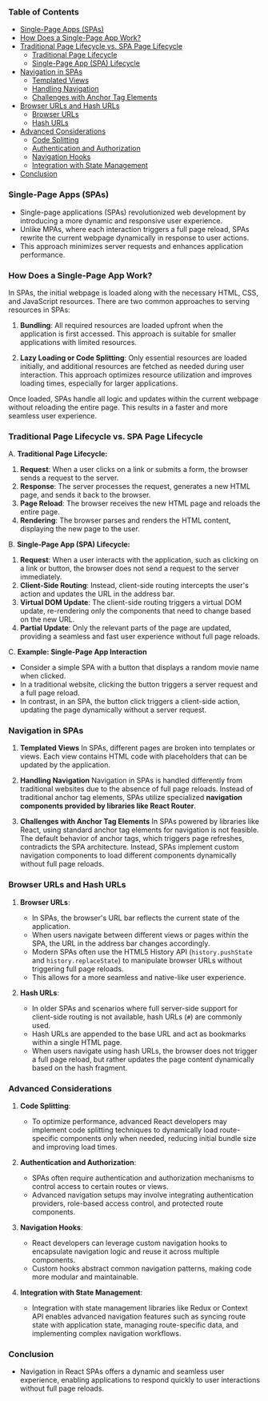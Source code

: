 ### Table of Contents

- [Single-Page Apps (SPAs)](#single-page-apps-spas)
- [How Does a Single-Page App Work?](#how-does-a-single-page-app-work)
- [Traditional Page Lifecycle vs. SPA Page Lifecycle](#traditional-page-lifecycle-vs-spa-page-lifecycle)
  - [Traditional Page Lifecycle](#traditional-page-lifecycle)
  - [Single-Page App (SPA) Lifecycle](#single-page-app-spa-lifecycle)
- [Navigation in SPAs](#navigation-in-spas)
  - [Templated Views](#templated-views)
  - [Handling Navigation](#handling-navigation)
  - [Challenges with Anchor Tag Elements](#challenges-with-anchor-tag-elements)
- [Browser URLs and Hash URLs](#browser-urls-and-hash-urls)
  - [Browser URLs](#browser-urls)
  - [Hash URLs](#hash-urls)
- [Advanced Considerations](#advanced-considerations)
  - [Code Splitting](#code-splitting)
  - [Authentication and Authorization](#authentication-and-authorization)
  - [Navigation Hooks](#navigation-hooks)
  - [Integration with State Management](#integration-with-state-management)
- [Conclusion](#conclusion)

### Single-Page Apps (SPAs)

- Single-page applications (SPAs) revolutionized web development by introducing a more dynamic and responsive user experience. 
- Unlike MPAs, where each interaction triggers a full page reload, SPAs rewrite the current webpage dynamically in response to user actions. 
- This approach minimizes server requests and enhances application performance.
### How Does a Single-Page App Work?

In SPAs, the initial webpage is loaded along with the necessary HTML, CSS, and JavaScript resources. There are two common approaches to serving resources in SPAs:

1. **Bundling**: All required resources are loaded upfront when the application is first accessed. This approach is suitable for smaller applications with limited resources.

2. **Lazy Loading or Code Splitting**: Only essential resources are loaded initially, and additional resources are fetched as needed during user interaction. This approach optimizes resource utilization and improves loading times, especially for larger applications.

Once loaded, SPAs handle all logic and updates within the current webpage without reloading the entire page. This results in a faster and more seamless user experience.
### Traditional Page Lifecycle vs. SPA Page Lifecycle

A. **Traditional Page Lifecycle:**

1. **Request**: When a user clicks on a link or submits a form, the browser sends a request to the server.
2. **Response**: The server processes the request, generates a new HTML page, and sends it back to the browser.
3. **Page Reload**: The browser receives the new HTML page and reloads the entire page.
4. **Rendering**: The browser parses and renders the HTML content, displaying the new page to the user.

B. **Single-Page App (SPA) Lifecycle:**

1. **Request**: When a user interacts with the application, such as clicking on a link or button, the browser does not send a request to the server immediately.
2. **Client-Side Routing**: Instead, client-side routing intercepts the user's action and updates the URL in the address bar.
3. **Virtual DOM Update**: The client-side routing triggers a virtual DOM update, re-rendering only the components that need to change based on the new URL.
4. **Partial Update**: Only the relevant parts of the page are updated, providing a seamless and fast user experience without full page reloads.

C.  **Example: Single-Page App Interaction**

- Consider a simple SPA with a button that displays a random movie name when clicked. 
- In a traditional website, clicking the button triggers a server request and a full page reload. 
- In contrast, in an SPA, the button click triggers a client-side action, updating the page dynamically without a server request.
### Navigation in SPAs

1. **Templated Views**
	In SPAs, different pages are broken into templates or views. Each view contains HTML code with placeholders that can be updated by the application.
	
 2. **Handling Navigation**
	Navigation in SPAs is handled differently from traditional websites due to the absence of full page reloads. Instead of traditional anchor tag elements, SPAs utilize specialized **navigation components provided by libraries like React Router**.
	
3.  **Challenges with Anchor Tag Elements**
	In SPAs powered by libraries like React, using standard anchor tag elements for navigation is not feasible. The default behavior of anchor tags, which triggers page refreshes, contradicts the SPA architecture. Instead, SPAs implement custom navigation components to load different components dynamically without full page reloads.
	
### Browser URLs and Hash URLs

1. **Browser URLs**:
   - In SPAs, the browser's URL bar reflects the current state of the application. 
   - When users navigate between different views or pages within the SPA, the URL in the address bar changes accordingly.
   - Modern SPAs often use the HTML5 History API (`history.pushState` and `history.replaceState`) to manipulate browser URLs without triggering full page reloads. 
   - This allows for a more seamless and native-like user experience.

2. **Hash URLs**:
   - In older SPAs and scenarios where full server-side support for client-side routing is not available, hash URLs (`#`) are commonly used.
   - Hash URLs are appended to the base URL and act as bookmarks within a single HTML page. 
   - When users navigate using hash URLs, the browser does not trigger a full page reload, but rather updates the page content dynamically based on the hash fragment.
### Advanced Considerations

1. **Code Splitting**:
   - To optimize performance, advanced React developers may implement code splitting techniques to dynamically load route-specific components only when needed, reducing initial bundle size and improving load times.

2. **Authentication and Authorization**:
   - SPAs often require authentication and authorization mechanisms to control access to certain routes or views. 
   - Advanced navigation setups may involve integrating authentication providers, role-based access control, and protected route components.

3. **Navigation Hooks**:
   - React developers can leverage custom navigation hooks to encapsulate navigation logic and reuse it across multiple components. 
   - Custom hooks abstract common navigation patterns, making code more modular and maintainable.

4. **Integration with State Management**:
   - Integration with state management libraries like Redux or Context API enables advanced navigation features such as syncing route state with application state, managing route-specific data, and implementing complex navigation workflows.
### Conclusion

- Navigation in React SPAs offers a dynamic and seamless user experience, enabling applications to respond quickly to user interactions without full page reloads. 